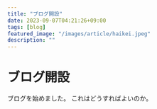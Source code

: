 ```yaml
---
title: "ブログ開設"
date: 2023-09-07T04:21:26+09:00
tags: [blog]
featured_image: "/images/article/haikei.jpeg"
description: ""
---
```


# ブログ開設
ブログを始めました。
これはどうすればよいのか。